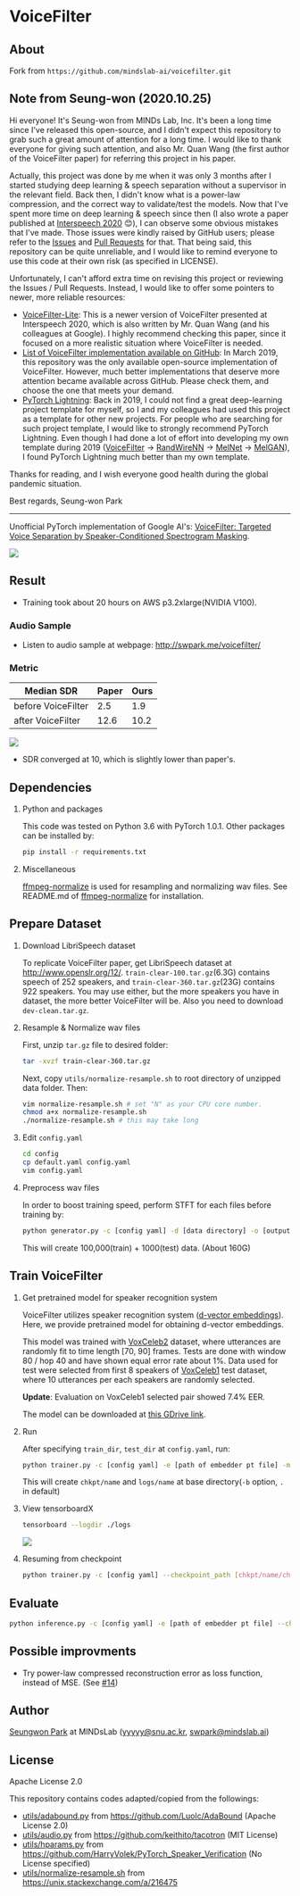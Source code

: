 # VoiceFilter

## About

Fork from `https://github.com/mindslab-ai/voicefilter.git`

## Note from Seung-won (2020.10.25)

Hi everyone! It's Seung-won from MINDs Lab, Inc.
It's been a long time since I've released this open-source,
and I didn't expect this repository to grab such a great amount of attention for a long time.
I would like to thank everyone for giving such attention, and also Mr. Quan Wang (the first author of the VoiceFilter paper) for referring this project in his paper.

Actually, this project was done by me when it was only 3 months after I started studying deep learning & speech separation without a supervisor in the relevant field.
Back then, I didn't know what is a power-law compression, and the correct way to validate/test the models.
Now that I've spent more time on deep learning & speech since then (I also wrote a paper published at [Interspeech 2020](https://arxiv.org/abs/2005.03295) 😊),
I can observe some obvious mistakes that I've made.
Those issues were kindly raised by GitHub users; please refer to the
[Issues](https://github.com/mindslab-ai/voicefilter/issues?q=is%3Aissue+) and [Pull Requests](https://github.com/mindslab-ai/voicefilter/pulls) for that.
That being said, this repository can be quite unreliable,
and I would like to remind everyone to use this code at their own risk (as specified in LICENSE).

Unfortunately, I can't afford extra time on revising this project or reviewing the Issues / Pull Requests.
Instead, I would like to offer some pointers to newer, more reliable resources:

- [VoiceFilter-Lite](https://arxiv.org/abs/2009.04323):
This is a newer version of VoiceFilter presented at Interspeech 2020, which is also written by Mr. Quan Wang (and his colleagues at Google).
I highly recommend checking this paper, since it focused on a more realistic situation where VoiceFilter is needed.
- [List of VoiceFilter implementation available on GitHub](https://paperswithcode.com/paper/voicefilter-targeted-voice-separation-by):
In March 2019, this repository was the only available open-source implementation of VoiceFilter.
However, much better implementations that deserve more attention became available across GitHub.
Please check them, and choose the one that meets your demand.
- [PyTorch Lightning](https://www.pytorchlightning.ai/):
Back in 2019, I could not find a great deep-learning project template for myself,
so I and my colleagues had used this project as a template for other new projects.
For people who are searching for such project template, I would like to strongly recommend PyTorch Lightning.
Even though I had done a lot of effort into developing my own template during 2019
([VoiceFilter](https://github.com/mindslab-ai/voicefilter) -> [RandWireNN](https://github.com/seungwonpark/RandWireNN)
-> [MelNet](https://github.com/Deepest-Project/MelNet) -> [MelGAN](https://github.com/seungwonpark/melgan)),
I found PyTorch Lightning much better than my own template.

Thanks for reading, and I wish everyone good health during the global pandemic situation.

Best regards, Seung-won Park

---

Unofficial PyTorch implementation of Google AI's:
[VoiceFilter: Targeted Voice Separation by Speaker-Conditioned Spectrogram Masking](https://arxiv.org/abs/1810.04826).

![](./assets/voicefilter.png)

## Result

- Training took about 20 hours on AWS p3.2xlarge(NVIDIA V100).

### Audio Sample

- Listen to audio sample at webpage: http://swpark.me/voicefilter/


### Metric

| Median SDR             | Paper | Ours |
| ---------------------- | ----- | ---- |
| before VoiceFilter     |  2.5  |  1.9 |
| after VoiceFilter      | 12.6  | 10.2 |

![](./assets/sdr-result.png)

- SDR converged at 10, which is slightly lower than paper's.


## Dependencies

1. Python and packages

    This code was tested on Python 3.6 with PyTorch 1.0.1.
    Other packages can be installed by:

    ```bash
    pip install -r requirements.txt
    ```

1. Miscellaneous 

    [ffmpeg-normalize](https://github.com/slhck/ffmpeg-normalize) is used for resampling and normalizing wav files.
    See README.md of [ffmpeg-normalize](https://github.com/slhck/ffmpeg-normalize/blob/master/README.md) for installation.

## Prepare Dataset

1. Download LibriSpeech dataset

    To replicate VoiceFilter paper, get LibriSpeech dataset at http://www.openslr.org/12/.
    `train-clear-100.tar.gz`(6.3G) contains speech of 252 speakers, and `train-clear-360.tar.gz`(23G) contains 922 speakers.
    You may use either, but the more speakers you have in dataset, the more better VoiceFilter will be.
    Also you need to download `dev-clean.tar.gz`.

1. Resample & Normalize wav files

    First, unzip `tar.gz` file to desired folder:
    ```bash
    tar -xvzf train-clear-360.tar.gz
    ```

    Next, copy `utils/normalize-resample.sh` to root directory of unzipped data folder. Then:
    ```bash
    vim normalize-resample.sh # set "N" as your CPU core number.
    chmod a+x normalize-resample.sh
    ./normalize-resample.sh # this may take long
    ```

1. Edit `config.yaml`

    ```bash
    cd config
    cp default.yaml config.yaml
    vim config.yaml
    ```

1. Preprocess wav files

    In order to boost training speed, perform STFT for each files before training by:
    ```bash
    python generator.py -c [config yaml] -d [data directory] -o [output directory] -p [processes to run]
    ```
    This will create 100,000(train) + 1000(test) data. (About 160G)


## Train VoiceFilter

1. Get pretrained model for speaker recognition system

    VoiceFilter utilizes speaker recognition system ([d-vector embeddings](https://google.github.io/speaker-id/publications/GE2E/)).
    Here, we provide pretrained model for obtaining d-vector embeddings.

    This model was trained with [VoxCeleb2](http://www.robots.ox.ac.uk/~vgg/data/voxceleb/vox2.html) dataset,
    where utterances are randomly fit to time length [70, 90] frames.
    Tests are done with window 80 / hop 40 and have shown equal error rate about 1%.
    Data used for test were selected from first 8 speakers of [VoxCeleb1](http://www.robots.ox.ac.uk/~vgg/data/voxceleb/vox1.html) test dataset, where 10 utterances per each speakers are randomly selected.
    
    **Update**: Evaluation on VoxCeleb1 selected pair showed 7.4% EER.
    
    The model can be downloaded at [this GDrive link](https://drive.google.com/file/d/1YFmhmUok-W76JkrfA0fzQt3c-ZsfiwfL/view?usp=sharing).

1. Run

    After specifying `train_dir`, `test_dir` at `config.yaml`, run:
    ```bash
    python trainer.py -c [config yaml] -e [path of embedder pt file] -m [name]
    ```
    This will create `chkpt/name` and `logs/name` at base directory(`-b` option, `.` in default)

1. View tensorboardX

    ```bash
    tensorboard --logdir ./logs
    ```
    
    ![](./assets/tensorboard.png)

1. Resuming from checkpoint

    ```bash
    python trainer.py -c [config yaml] --checkpoint_path [chkpt/name/chkpt_{step}.pt] -e [path of embedder pt file] -m name
    ```

## Evaluate

```bash
python inference.py -c [config yaml] -e [path of embedder pt file] --checkpoint_path [path of chkpt pt file] -m [path of mixed wav file] -r [path of reference wav file] -o [output directory]
```

## Possible improvments

- Try power-law compressed reconstruction error as loss function, instead of MSE. (See [#14](https://github.com/mindslab-ai/voicefilter/issues/14))

## Author

[Seungwon Park](http://swpark.me) at MINDsLab (yyyyy@snu.ac.kr, swpark@mindslab.ai)

## License

Apache License 2.0

This repository contains codes adapted/copied from the followings:
- [utils/adabound.py](./utils/adabound.py) from https://github.com/Luolc/AdaBound (Apache License 2.0)
- [utils/audio.py](./utils/audio.py) from https://github.com/keithito/tacotron (MIT License)
- [utils/hparams.py](./utils/hparams.py) from https://github.com/HarryVolek/PyTorch_Speaker_Verification (No License specified)
- [utils/normalize-resample.sh](./utils/normalize-resample.sh.) from https://unix.stackexchange.com/a/216475
